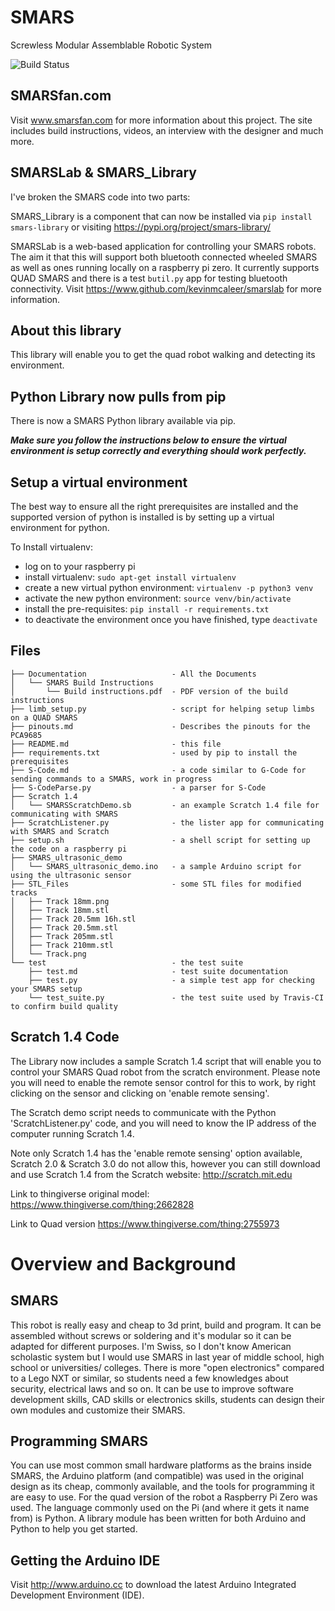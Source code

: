 # SMARS
Screwless Modular Assemblable Robotic System

![Build Status](https://travis-ci.com/kevinmcaleer/smars.svg)

## SMARSfan.com
Visit www.smarsfan.com for more information about this project. The site includes build instructions, videos, an interview with the designer and much more.

## SMARSLab & SMARS_Library
I've broken the SMARS code into two parts:

SMARS_Library is a component that can now be installed via `pip install smars-library` or visiting https://pypi.org/project/smars-library/

SMARSLab is a web-based application for controlling your SMARS robots. The aim it that this will support both bluetooth connected wheeled SMARS as well as ones running locally on a raspberry pi zero. It currently supports QUAD SMARS and there is a test `butil.py` app for testing bluetooth connectivity.
Visit https://www.github.com/kevinmcaleer/smarslab for more information.

## About this library
This library will enable you to get the quad robot walking and detecting its environment.

## Python Library now pulls from pip
There is now a SMARS Python library available via pip.

***Make sure you follow the instructions below to ensure the virtual environment is setup correctly and everything should work perfectly.***

## Setup a virtual environment
The best way to ensure all the right prerequisites are installed and the supported version of python is installed is by setting up a virtual environment for python.

To Install virtualenv:
* log on to your raspberry pi
* install virtualenv:
`sudo apt-get install virtualenv`
* create a new virtual python environment:
`virtualenv -p python3 venv`
* activate the new python environment:
`source venv/bin/activate`
* install the pre-requisites:
`pip install -r requirements.txt`
* to deactivate the environment once you have finished, type `deactivate`

## Files
```.
├── Documentation                   - All the Documents
│   └── SMARS Build Instructions    
│       └── Build instructions.pdf  - PDF version of the build instructions
├── limb_setup.py                   - script for helping setup limbs on a QUAD SMARS
├── pinouts.md                      - Describes the pinouts for the PCA9685
├── README.md                       - this file
├── requirements.txt                - used by pip to install the prerequisites
├── S-Code.md                       - a code similar to G-Code for sending commands to a SMARS, work in progress
├── S-CodeParse.py                  - a parser for S-Code
├── Scratch 1.4                   
│   └── SMARSScratchDemo.sb         - an example Scratch 1.4 file for communicating with SMARS
├── ScratchListener.py              - the lister app for communicating with SMARS and Scratch
├── setup.sh                        - a shell script for setting up the code on a raspberry pi
├── SMARS_ultrasonic_demo      
│   └── SMARS_ultrasonic_demo.ino   - a sample Arduino script for using the ultrasonic sensor
├── STL_Files                       - some STL files for modified tracks
│   ├── Track 18mm.png
│   ├── Track 18mm.stl
│   ├── Track 20.5mm 16h.stl
│   ├── Track 20.5mm.stl
│   ├── Track 205mm.stl
│   ├── Track 210mm.stl
│   └── Track.png
└── test                            - the test suite
    ├── test.md                     - test suite documentation
    ├── test.py                     - a simple test app for checking your SMARS setup
    └── test_suite.py               - the test suite used by Travis-CI to confirm build quality
```

## Scratch 1.4 Code  
The Library now includes a sample Scratch 1.4 script that will enable you to control your SMARS Quad robot from the scratch environment. Please note you will need to enable the remote sensor control for this to work, by right clicking on the sensor and clicking on 'enable remote sensing'.

The Scratch demo script needs to communicate with the Python 'ScratchListener.py' code, and you will need to know the IP address of the computer running Scratch 1.4.

Note only Scratch 1.4 has the 'enable remote sensing' option available, Scratch 2.0 & Scratch 3.0 do not allow this, however you can still download and use Scratch 1.4 from the Scratch website: http://scratch.mit.edu

Link to thingiverse original model:
https://www.thingiverse.com/thing:2662828

Link to Quad version
https://www.thingiverse.com/thing:2755973

# Overview and Background
## SMARS

This robot is really easy and cheap to 3d print, build and program. It can be assembled without screws or soldering and it's modular so it can be adapted for different purposes. I'm Swiss, so I don't know American scholastic system but I would use SMARS in last year of middle school, high school or universities/ colleges. There is more "open electronics" compared to a Lego NXT or similar, so students need a few knowledges about security, electrical laws and so on. It can be use to improve software development skills, CAD skills or electronics skills, students can design their own modules and customize their SMARS.

## Programming SMARS
You can use most common small hardware platforms as the brains inside SMARS, the Arduino platform (and compatible) was used in the original design as its cheap, commonly available, and the tools for programming it are easy to use. For the quad version of the robot a Raspberry Pi Zero was used. The language commonly used on the Pi (and where it gets it name from) is Python. A library module has been written for both Arduino and Python to help you get started.

## Getting the Arduino IDE
Visit http://www.arduino.cc to download the latest Arduino Integrated Development Environment (IDE).
